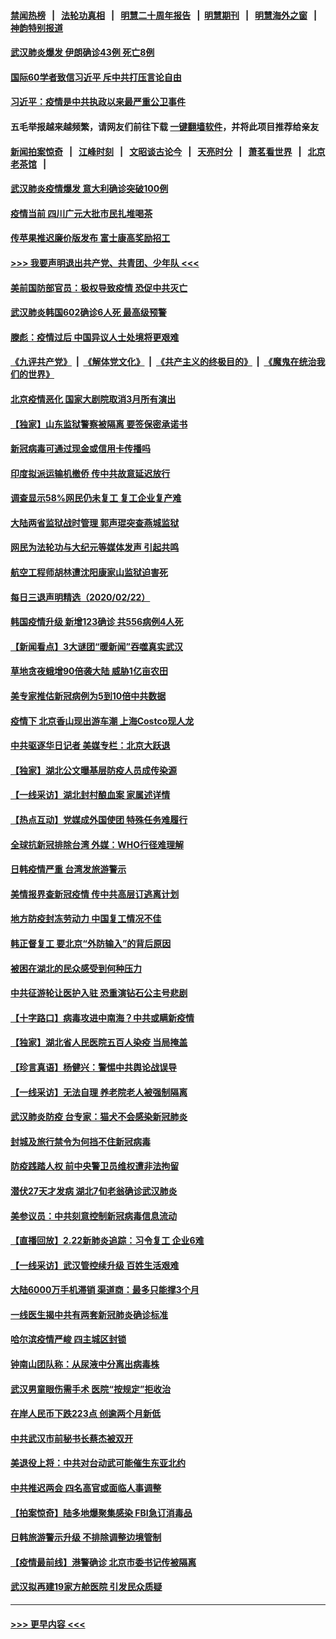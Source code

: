 #### [禁闻热榜](热点新闻.md?=0)  &nbsp;&nbsp;|&nbsp;&nbsp; [法轮功真相](https://github.com/gfw-breaker/truth/blob/master/README.md?=0) &nbsp;&nbsp;|&nbsp;&nbsp; [明慧二十周年报告](https://github.com/gfw-breaker/mh-reports/blob/master/README.md?=0) &nbsp;&nbsp;|&nbsp;&nbsp;[明慧期刊](https://github.com/gfw-breaker/mh-qikan) &nbsp;&nbsp;|&nbsp;&nbsp; [明慧海外之窗](https://github.com/gfw-breaker/mh-news/blob/master/README.md?=0) &nbsp;&nbsp;|&nbsp;&nbsp; [神韵特别报道](https://github.com/gfw-breaker/mh-news/blob/master/shenyun.md?=0)
#### [武汉肺炎爆发 伊朗确诊43例 死亡8例](../pages/nsc413/n11890128.md?t=02240201) 
#### [国际60学者致信习近平 斥中共打压言论自由](../pages/nsc413/n11890021.md?t=02240201) 
#### [习近平：疫情是中共执政以来最严重公卫事件](../pages/nsc413/n11889921.md?t=02240201) 
#### 五毛举报越来越频繁，请网友们前往下载 [一键翻墙软件](https://github.com/gfw-breaker/ssr-accounts)，并将此项目推荐给亲友
#### [新闻拍案惊奇](https://github.com/gfw-breaker/banned-news/blob/master/pages/link4.md) &nbsp;&nbsp;|&nbsp;&nbsp; [江峰时刻](https://github.com/gfw-breaker/banned-news/blob/master/pages/link4.md) &nbsp;&nbsp;|&nbsp;&nbsp; [文昭谈古论今](https://github.com/gfw-breaker/banned-news/blob/master/pages/link4.md) &nbsp;&nbsp;|&nbsp;&nbsp; [天亮时分](https://github.com/gfw-breaker/banned-news/blob/master/pages/link4.md) &nbsp;&nbsp;|&nbsp;&nbsp; [萧茗看世界](https://github.com/gfw-breaker/banned-news/blob/master/pages/link4.md) &nbsp;&nbsp;|&nbsp;&nbsp; [北京老茶馆](https://github.com/gfw-breaker/banned-news/blob/master/pages/link4.md) &nbsp;&nbsp;|&nbsp;&nbsp; 
#### [武汉肺炎疫情爆发 意大利确诊突破100例](../pages/nsc413/n11889926.md?t=02240201) 
#### [疫情当前 四川广元大批市民扎堆喝茶](../pages/nsc413/n11889809.md?t=02240201) 
#### [传苹果推迟廉价版发布 富士康高奖励招工](../pages/nsc413/n11889343.md?t=02240201) 
#### [>>> 我要声明退出共产党、共青团、少年队 <<<](https://github.com/begood0513/goodnews/blob/master/quit/letter.md) 
#### [美前国防部官员：极权导致疫情 恐促中共灭亡](../pages/nsc413/n11889092.md?t=02240201) 
#### [武汉肺炎韩国602确诊6人死 最高级预警](../pages/nsc413/n11889715.md?t=02240201) 
#### [滕彪：疫情过后 中国异议人士处境将更艰难](../pages/nsc413/n11889656.md?t=02240201) 
#### [《九评共产党》](https://github.com/begood0513/9ping.md/blob/master/README.md) &nbsp;|&nbsp; [《解体党文化》](../../../../jtdwh.md/blob/master/README.md)  &nbsp;|&nbsp; [《共产主义的终极目的》](../../../../gczydzjmd.md/blob/master/README.md) &nbsp;|&nbsp; [《魔鬼在统治我们的世界》](../../../../mgztzwmdsj.md/blob/master/README.md) 
#### [北京疫情恶化 国家大剧院取消3月所有演出](../pages/nsc413/n11889299.md?t=02240201) 
#### [【独家】山东监狱警察被隔离 要签保密承诺书](../pages/nsc413/n11889454.md?t=02240201) 
#### [新冠病毒可通过现金或信用卡传播吗](../pages/nsc413/n11886629.md?t=02240201) 
#### [印度拟派运输机撤侨 传中共故意延迟放行](../pages/nsc413/n11889362.md?t=02240201) 
#### [调查显示58%网民仍未复工 复工企业复产难](../pages/nsc413/n11888866.md?t=02240201) 
#### [大陆两省监狱战时管理 郭声琨突查燕城监狱](../pages/nsc413/n11889113.md?t=02240201) 
#### [网民为法轮功与大纪元等媒体发声 引起共鸣](../pages/nsc413/n11889143.md?t=02240201) 
#### [航空工程师胡林遭沈阳康家山监狱迫害死](../pages/nsc413/n11888407.md?t=02240201) 
#### [每日三退声明精选（2020/02/22）](../pages/nsc413/n11889489.md?t=02240201) 
#### [韩国疫情升级 新增123确诊 共556病例4人死](../pages/nsc413/n11888882.md?t=02240201) 
#### [【新闻看点】3大谜团“暖新闻”吞噬真实武汉](../pages/nsc413/n11888400.md?t=02240201) 
#### [草地贪夜蛾增90倍袭大陆 威胁1亿亩农田](../pages/nsc413/n11888493.md?t=02240201) 
#### [美专家推估新冠病例为5到10倍中共数据](../pages/nsc413/n11884404.md?t=02240201) 
#### [疫情下 北京香山现出游车潮 上海Costco现人龙](../pages/nsc413/n11888399.md?t=02240201) 
#### [中共驱逐华日记者 美媒专栏：北京大跃退](../pages/nsc413/n11888453.md?t=02240201) 
#### [【独家】湖北公文曝基层防疫人员成传染源](../pages/nsc413/n11887125.md?t=02240201) 
#### [【一线采访】湖北封村酿血案 家属述详情](../pages/nsc413/n11888368.md?t=02240201) 
#### [【热点互动】党媒成外国使团 特殊任务难履行](../pages/nsc413/n11888306.md?t=02240201) 
#### [全球抗新冠排除台湾 外媒：WHO行径难理解](../pages/nsc413/n11888248.md?t=02240201) 
#### [日韩疫情严重 台湾发旅游警示](../pages/nsc413/n11888371.md?t=02240201) 
#### [美情报界查新冠疫情 传中共高层订逃离计划](../pages/nsc413/n11888161.md?t=02240201) 
#### [地方防疫封冻劳动力 中国复工情况不佳](../pages/nsc413/n11888213.md?t=02240201) 
#### [韩正督复工 要北京“外防输入”的背后原因](../pages/nsc413/n11888026.md?t=02240201) 
#### [被困在湖北的民众感受到何种压力](../pages/nsc413/n11888263.md?t=02240201) 
#### [中共征游轮让医护入驻 恐重演钻石公主号悲剧](../pages/nsc413/n11888077.md?t=02240201) 
#### [【十字路口】病毒攻进中南海？中共或瞒新疫情](../pages/nsc413/n11887894.md?t=02240201) 
#### [【独家】湖北省人民医院五百人染疫 当局掩盖](../pages/nsc413/n11888080.md?t=02240201) 
#### [【珍言真语】杨健兴：警惕中共舆论战误导](../pages/nsc413/n11888131.md?t=02240201) 
#### [【一线采访】无法自理 养老院老人被强制隔离](../pages/nsc413/n11887954.md?t=02240201) 
#### [武汉肺炎防疫 台专家：猫犬不会感染新冠肺炎](../pages/nsc413/n11888041.md?t=02240201) 
#### [封城及旅行禁令为何挡不住新冠病毒](../pages/nsc413/n11888067.md?t=02240201) 
#### [防疫践踏人权 前中央警卫员维权遭非法拘留](../pages/nsc413/n11887653.md?t=02240201) 
#### [潜伏27天才发病 湖北7旬老翁确诊武汉肺炎](../pages/nsc413/n11887996.md?t=02240201) 
#### [美参议员：中共刻意控制新冠病毒信息流动](../pages/nsc413/n11887949.md?t=02240201) 
#### [【直播回放】2.22新肺炎追踪：习令复工 企业6难](../pages/nsc413/n11887888.md?t=02240201) 
#### [【一线采访】武汉管控续升级 百姓生活艰难](../pages/nsc413/n11886970.md?t=02240201) 
#### [大陆6000万手机滞销 渠道商：最多只能撑3个月](../pages/nsc413/n11887539.md?t=02240201) 
#### [一线医生揭中共有两套新冠肺炎确诊标准](../pages/nsc413/n11887560.md?t=02240201) 
#### [哈尔滨疫情严峻 四主城区封锁](../pages/nsc413/n11887651.md?t=02240201) 
#### [钟南山团队称：从尿液中分离出病毒株](../pages/nsc413/n11887606.md?t=02240201) 
#### [武汉男童眼伤需手术 医院“按规定”拒收治](../pages/nsc413/n11887444.md?t=02240201) 
#### [在岸人民币下跌223点 创逾两个月新低](../pages/nsc413/n11887245.md?t=02240201) 
#### [中共武汉市前秘书长蔡杰被双开](../pages/nsc413/n11887385.md?t=02240201) 
#### [美退役上将：中共对台动武可能催生东亚北约](../pages/nsc413/n11887392.md?t=02240201) 
#### [中共推迟两会 四名高官或面临人事调整](../pages/nsc413/n11887347.md?t=02240201) 
#### [【拍案惊奇】陆多地爆聚集感染 FBI急订消毒品](../pages/nsc413/n11887149.md?t=02240201) 
#### [日韩旅游警示升级 不排除调整边境管制](../pages/nsc413/n11887156.md?t=02240201) 
#### [【疫情最前线】港警确诊 北京市委书记传被隔离](../pages/nsc413/n11886872.md?t=02240201) 
#### [武汉拟再建19家方舱医院 引发民众质疑](../pages/nsc413/n11887106.md?t=02240201) 

----
#### [ >>> 更早内容 <<< ](../indexes/nsc413-earlier.md)
